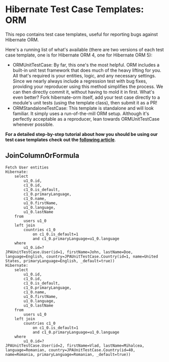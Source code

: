 # Hibernate Test Case Templates: ORM

This repo contains test case templates, useful for reporting bugs against Hibernate ORM.

Here's a running list of what's available (there are two versions of each test case template, one is for Hibernate ORM 4,
one for Hibernate ORM 5):

* ORMUnitTestCase: By far, this one's the most helpful.  ORM includes a built-in unit test framework that does much
of the heavy lifting for you.  All that's required is your entities, logic, and any necessary settings.  Since we nearly
always include a regression test with bug fixes, providing your reproducer using this method simplifies the process.  We
can then directly commit it, without having to mold it in first.  What's even better?  Fork hibernate-orm itself,
add your test case directly to a module's unit tests (using the template class), then submit it as a PR!
* ORMStandaloneTestCase: This template is standalone and will look familiar.  It simply uses a run-of-the-mill ORM setup.
Although it's perfectly acceptable as a reproducer, lean towards ORMUnitTestCase whenever possible.

**For a detailed step-by-step tutorial about how you should be using our test case templates check out the [following article](http://in.relation.to/2016/01/14/hibernate-jpa-test-case-template/)**.


## JoinColumnOrFormula

```shell
Fetch User entities
Hibernate: 
    select
        u1_0.id,
        c1_0.id,
        c1_0.is_default,
        c1_0.primaryLanguage,
        c1_0.name,
        u1_0.firstName,
        u1_0.language,
        u1_0.lastName 
    from
        users u1_0 
    left join
        countries c1_0 
            on c1_0.is_default=1 
            and c1_0.primaryLanguage=u1_0.language 
    where
        u1_0.id=?
JPAUnitTestCase.User(id=1, firstName=John, lastName=Doe, language=English, country=JPAUnitTestCase.Country(id=1, name=United States, primaryLanguage=English, _default=true))
Hibernate: 
    select
        u1_0.id,
        c1_0.id,
        c1_0.is_default,
        c1_0.primaryLanguage,
        c1_0.name,
        u1_0.firstName,
        u1_0.language,
        u1_0.lastName 
    from
        users u1_0 
    left join
        countries c1_0 
            on c1_0.is_default=1 
            and c1_0.primaryLanguage=u1_0.language 
    where
        u1_0.id=?
JPAUnitTestCase.User(id=2, firstName=Vlad, lastName=Mihalcea, language=Romanian, country=JPAUnitTestCase.Country(id=40, name=Romania, primaryLanguage=Romanian, _default=true))

```